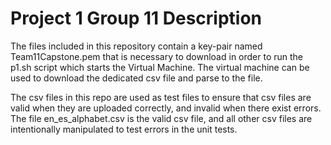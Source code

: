# Project 1 Group 11 Description
The files included in this repository contain a key-pair named Team11Capstone.pem that is necessary to download in order to run the p1.sh script which starts the Virtual Machine. The virtual machine can be used to download the dedicated csv file and parse to the file.

The csv files in this repo are used as test files to ensure that csv files are valid when they are uploaded correctly, and invalid when there exist errors. The file en_es_alphabet.csv is the valid csv file, and all other csv files are intentionally manipulated to test errors in the unit tests.
